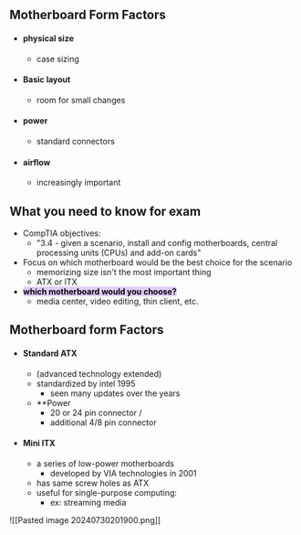 ## Motherboard Form Factors
- #### physical size
	- case sizing 
- #### Basic layout
	- room for small changes
- #### power 
	- standard connectors
- #### airflow
	- increasingly important

## What you need to know for exam
- CompTIA objectives: 
	- "3.4 - given a scenario, install and config motherboards, central processing units (CPUs) and add-on cards"
- Focus on which motherboard would be the best choice for the scenario
	- memorizing size isn't the most important thing 
	- ATX or ITX
- <mark style="background: #D2B3FFA6;">**which motherboard would you choose?**</mark>
	- media center, video editing, thin client, etc.

## Motherboard form Factors
- #### Standard ATX
	- (advanced technology extended)
	- standardized by intel 1995
		- seen many updates over the years
	-  **Power
		- 20 or 24 pin connector / 
		- additional 4/8 pin connector
- #### Mini ITX
	- a series of low-power motherboards
		- developed by VIA technologies in 2001
	- has same screw holes as ATX
	- useful for single-purpose computing:
		- ex: streaming media 

![[Pasted image 20240730201900.png]]